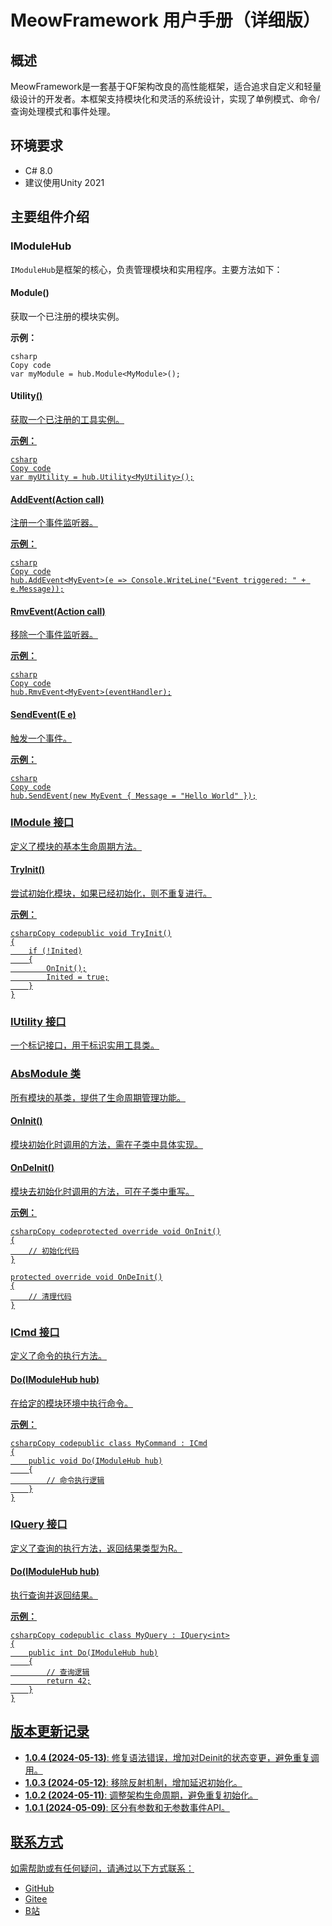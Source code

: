 # MeowFramework 用户手册（详细版）

## 概述

MeowFramework是一套基于QF架构改良的高性能框架，适合追求自定义和轻量级设计的开发者。本框架支持模块化和灵活的系统设计，实现了单例模式、命令/查询处理模式和事件处理。

## 环境要求

- C# 8.0
- 建议使用Unity 2021

## 主要组件介绍

### IModuleHub

`IModuleHub`是框架的核心，负责管理模块和实用程序。主要方法如下：

#### Module<M>()

获取一个已注册的模块实例。

**示例：**

```
csharp
Copy code
var myModule = hub.Module<MyModule>();
```

#### Utility<U>()

获取一个已注册的工具实例。

**示例：**

```
csharp
Copy code
var myUtility = hub.Utility<MyUtility>();
```

#### AddEvent<E>(Action<E> call)

注册一个事件监听器。

**示例：**

```
csharp
Copy code
hub.AddEvent<MyEvent>(e => Console.WriteLine("Event triggered: " + e.Message));
```

#### RmvEvent<E>(Action<E> call)

移除一个事件监听器。

**示例：**

```
csharp
Copy code
hub.RmvEvent<MyEvent>(eventHandler);
```

#### SendEvent<E>(E e)

触发一个事件。

**示例：**

```
csharp
Copy code
hub.SendEvent(new MyEvent { Message = "Hello World" });
```

### IModule 接口

定义了模块的基本生命周期方法。

#### TryInit()

尝试初始化模块，如果已经初始化，则不重复进行。

**示例：**

```
csharpCopy codepublic void TryInit()
{
    if (!Inited)
    {
        OnInit();
        Inited = true;
    }
}
```

### IUtility 接口

一个标记接口，用于标识实用工具类。

### AbsModule 类

所有模块的基类，提供了生命周期管理功能。

#### OnInit()

模块初始化时调用的方法，需在子类中具体实现。

#### OnDeInit()

模块去初始化时调用的方法，可在子类中重写。

**示例：**

```
csharpCopy codeprotected override void OnInit()
{
    // 初始化代码
}

protected override void OnDeInit()
{
    // 清理代码
}
```

### ICmd 接口

定义了命令的执行方法。

#### Do(IModuleHub hub)

在给定的模块环境中执行命令。

**示例：**

```
csharpCopy codepublic class MyCommand : ICmd
{
    public void Do(IModuleHub hub)
    {
        // 命令执行逻辑
    }
}
```

### IQuery<R> 接口

定义了查询的执行方法，返回结果类型为R。

#### Do(IModuleHub hub)

执行查询并返回结果。

**示例：**

```
csharpCopy codepublic class MyQuery : IQuery<int>
{
    public int Do(IModuleHub hub)
    {
        // 查询逻辑
        return 42;
    }
}
```

## 版本更新记录

- **1.0.4 (2024-05-13)**: 修复语法错误，增加对Deinit的状态变更，避免重复调用。
- **1.0.3 (2024-05-12)**: 移除反射机制，增加延迟初始化。
- **1.0.2 (2024-05-11)**: 调整架构生命周期，避免重复初始化。
- **1.0.1 (2024-05-09)**: 区分有参数和无参数事件API。

## 联系方式

如需帮助或有任何疑问，请通过以下方式联系：

- [GitHub](https://github.com/pantyneko)
- [Gitee](https://gitee.com/PantyNeko)
- [B站](https://space.bilibili.com/656352)
